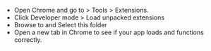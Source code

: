 * Open Chrome and go to > Tools > Extensions.
* Click Developer mode > Load unpacked extensions
* Browse to and Select this folder
* Open a new tab in Chrome to see if your app loads and functions correctly.